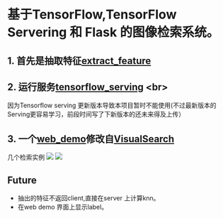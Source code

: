 基于TensorFlow,TensorFlow Servering 和 Flask 的图像检索系统。
==================================================================

## 1. 首先是抽取特征[extract_feature](https://github.com/icodingc/image-retrieval-demo/tree/master/extract_feature)
## 2. 运行服务[tensorflow_serving](https://github.com/icodingc/image-retrieval-demo/tree/master/tensorflow_serving) <br\>
因为Tensorflow serving 更新版本导致本项目暂时不能使用(不过最新版本的Serving更容易学习，前段时间写了下新版本的还未来得及上传）

## 3. 一个[web_demo](https://github.com/icodingc/image-retrieval-demo/tree/master/visualsearch)修改自[VisualSearch](https://github.com/AKSHAYUBHAT/VisualSearchServer)
几个检索实例
![](https://github.com/icodingc/image-retrieval-demo/blob/master/examples/eg1.png)
![](https://github.com/icodingc/image-retrieval-demo/blob/master/examples/eg2.png)
## Future
- 抽出的特征不返回client,直接在server 上计算knn。
- 在web demo 界面上显示label。
